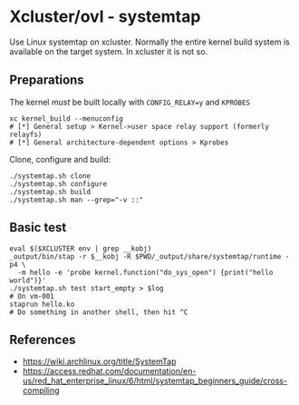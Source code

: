 # Xcluster/ovl - systemtap

Use Linux systemtap on xcluster. Normally the entire kernel build
system is available on the target system. In xcluster it is not so.


## Preparations

The kernel *must* be built locally with `CONFIG_RELAY=y` and `KPROBES`
```
xc kernel_build --menuconfig
# [*] General setup > Kernel->user space relay support (formerly relayfs)
# [*] General architecture-dependent options > Kprobes
```

Clone, configure and build:
```
./systemtap.sh clone
./systemtap.sh configure
./systemtap.sh build
./systemtap.sh man --grep="-v ::"
```

## Basic test

```
eval $($XCLUSTER env | grep __kobj)
_output/bin/stap -r $__kobj -R $PWD/_output/share/systemtap/runtime -p4 \
  -m hello -e 'probe kernel.function("do_sys_open") {print("hello world")}'
./systemtap.sh test start_empty > $log
# On vm-001
staprun hello.ko
# Do something in another shell, then hit ^C
```


## References

* https://wiki.archlinux.org/title/SystemTap
* https://access.redhat.com/documentation/en-us/red_hat_enterprise_linux/6/html/systemtap_beginners_guide/cross-compiling

